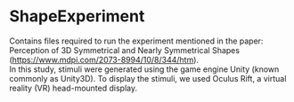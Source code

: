 # ShapeExperiment
Contains files required to run the experiment mentioned in the paper: Perception of 3D Symmetrical and Nearly Symmetrical Shapes (https://www.mdpi.com/2073-8994/10/8/344/htm).  
In this study, stimuli were generated using the game engine Unity (known commonly as Unity3D). To display the stimuli, we used Oculus Rift, a virtual reality (VR) head-mounted display.
